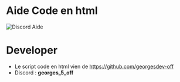 # Aide Code en html
![Discord Aide](https://discord.gg/YGTMqjKZWu)

# Developer
- Le script code en html vien de https://github.com/georgesdev-off
- Discord : **georges_5_off**
